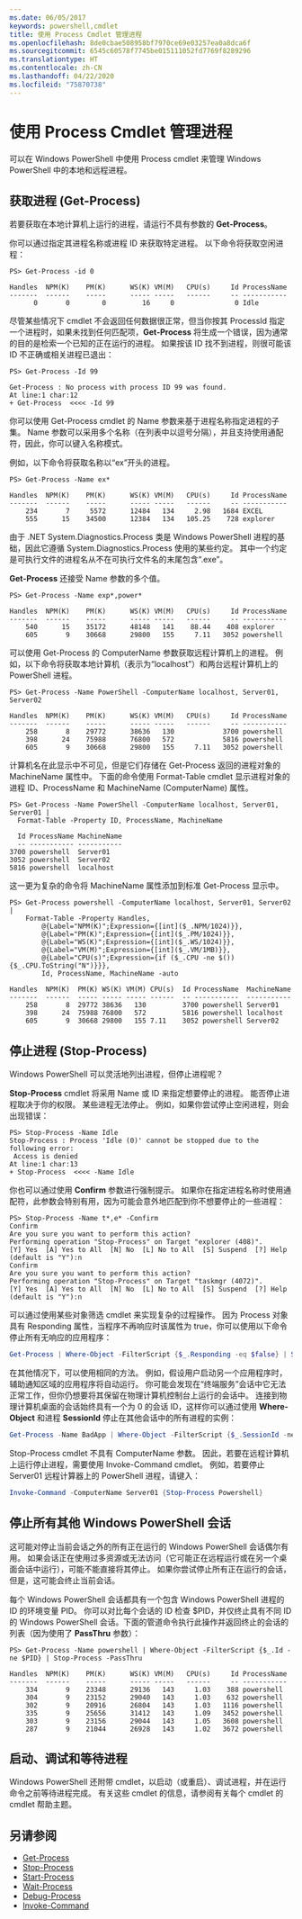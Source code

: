 ```yaml
---
ms.date: 06/05/2017
keywords: powershell,cmdlet
title: 使用 Process Cmdlet 管理进程
ms.openlocfilehash: 8de0cbae508958bf7970ce69e03257ea0a8dca6f
ms.sourcegitcommit: 6545c60578f7745be015111052fd7769f8289296
ms.translationtype: HT
ms.contentlocale: zh-CN
ms.lasthandoff: 04/22/2020
ms.locfileid: "75870738"
---
```

# <a name="managing-processes-with-process-cmdlets"></a>使用 Process Cmdlet 管理进程

可以在 Windows PowerShell 中使用 Process cmdlet 来管理 Windows PowerShell 中的本地和远程进程。

## <a name="getting-processes-get-process"></a>获取进程 (Get-Process)

若要获取在本地计算机上运行的进程，请运行不具有参数的 **Get-Process**。

你可以通过指定其进程名称或进程 ID 来获取特定进程。 以下命令将获取空闲进程：

```
PS> Get-Process -id 0

Handles  NPM(K)    PM(K)      WS(K) VM(M)   CPU(s)     Id ProcessName
-------  ------    -----      ----- -----   ------     -- -----------
      0       0        0         16     0               0 Idle
```

尽管某些情况下 cmdlet 不会返回任何数据很正常，但当你按其 ProcessId 指定一个进程时，如果未找到任何匹配项，**Get-Process** 将生成一个错误，因为通常的目的是检索一个已知的正在运行的进程。 如果按该 ID 找不到进程，则很可能该 ID 不正确或相关进程已退出：

```
PS> Get-Process -Id 99

Get-Process : No process with process ID 99 was found.
At line:1 char:12
+ Get-Process  <<<< -Id 99
```

你可以使用 Get-Process cmdlet 的 Name 参数来基于进程名称指定进程的子集。 Name 参数可以采用多个名称（在列表中以逗号分隔），并且支持使用通配符，因此，你可以键入名称模式。

例如，以下命令将获取名称以“ex”开头的进程。

```
PS> Get-Process -Name ex*

Handles  NPM(K)    PM(K)      WS(K) VM(M)   CPU(s)     Id ProcessName
-------  ------    -----      ----- -----   ------     -- -----------
    234       7     5572      12484   134     2.98   1684 EXCEL
    555      15    34500      12384   134   105.25    728 explorer
```

由于 .NET System.Diagnostics.Process 类是 Windows PowerShell 进程的基础，因此它遵循 System.Diagnostics.Process 使用的某些约定。 其中一个约定是可执行文件的进程名从不在可执行文件名的末尾包含“.exe”。

**Get-Process** 还接受 Name 参数的多个值。

```
PS> Get-Process -Name exp*,power*

Handles  NPM(K)    PM(K)      WS(K) VM(M)   CPU(s)     Id ProcessName
-------  ------    -----      ----- -----   ------     -- -----------
    540      15    35172      48148   141    88.44    408 explorer
    605       9    30668      29800   155     7.11   3052 powershell
```

可以使用 Get-Process 的 ComputerName 参数获取远程计算机上的进程。 例如，以下命令将获取本地计算机（表示为“localhost”）和两台远程计算机上的 PowerShell 进程。

```
PS> Get-Process -Name PowerShell -ComputerName localhost, Server01, Server02

Handles  NPM(K)    PM(K)      WS(K) VM(M)   CPU(s)     Id ProcessName
-------  ------    -----      ----- -----   ------     -- -----------
    258       8    29772      38636   130            3700 powershell
    398      24    75988      76800   572            5816 powershell
    605       9    30668      29800   155     7.11   3052 powershell
```

计算机名在此显示中不可见，但是它们存储在 Get-Process 返回的进程对象的 MachineName 属性中。 下面的命令使用 Format-Table cmdlet 显示进程对象的进程 ID、ProcessName 和 MachineName (ComputerName) 属性。

```
PS> Get-Process -Name PowerShell -ComputerName localhost, Server01, Server01 |
  Format-Table -Property ID, ProcessName, MachineName

  Id ProcessName MachineName
  -- ----------- -----------
3700 powershell  Server01
3052 powershell  Server02
5816 powershell  localhost
```

这一更为复杂的命令将 MachineName 属性添加到标准 Get-Process 显示中。

```
PS> Get-Process powershell -ComputerName localhost, Server01, Server02 |
    Format-Table -Property Handles,
        @{Label="NPM(K)";Expression={[int]($_.NPM/1024)}},
        @{Label="PM(K)";Expression={[int]($_.PM/1024)}},
        @{Label="WS(K)";Expression={[int]($_.WS/1024)}},
        @{Label="VM(M)";Expression={[int]($_.VM/1MB)}},
        @{Label="CPU(s)";Expression={if ($_.CPU -ne $()){$_.CPU.ToString("N")}}},
        Id, ProcessName, MachineName -auto

Handles  NPM(K)  PM(K) WS(K) VM(M) CPU(s)  Id ProcessName  MachineName
-------  ------  ----- ----- ----- ------  -- -----------  -----------
    258       8  29772 38636   130         3700 powershell Server01
    398      24  75988 76800   572         5816 powershell localhost
    605       9  30668 29800   155 7.11    3052 powershell Server02
```

## <a name="stopping-processes-stop-process"></a>停止进程 (Stop-Process)

Windows PowerShell 可以灵活地列出进程，但停止进程呢？

**Stop-Process** cmdlet 将采用 Name 或 ID 来指定想要停止的进程。 能否停止进程取决于你的权限。 某些进程无法停止。 例如，如果你尝试停止空闲进程，则会出现错误：

```
PS> Stop-Process -Name Idle
Stop-Process : Process 'Idle (0)' cannot be stopped due to the following error:
 Access is denied
At line:1 char:13
+ Stop-Process  <<<< -Name Idle
```

你也可以通过使用 **Confirm** 参数进行强制提示。 如果你在指定进程名称时使用通配符，此参数会特别有用，因为可能会意外地匹配到你不想要停止的一些进程：

```
PS> Stop-Process -Name t*,e* -Confirm
Confirm
Are you sure you want to perform this action?
Performing operation "Stop-Process" on Target "explorer (408)".
[Y] Yes  [A] Yes to All  [N] No  [L] No to All  [S] Suspend  [?] Help
(default is "Y"):n
Confirm
Are you sure you want to perform this action?
Performing operation "Stop-Process" on Target "taskmgr (4072)".
[Y] Yes  [A] Yes to All  [N] No  [L] No to All  [S] Suspend  [?] Help
(default is "Y"):n
```

可以通过使用某些对象筛选 cmdlet 来实现复杂的过程操作。 因为 Process 对象具有 Responding 属性，当程序不再响应时该属性为 true，你可以使用以下命令停止所有无响应的应用程序：

```powershell
Get-Process | Where-Object -FilterScript {$_.Responding -eq $false} | Stop-Process
```

在其他情况下，可以使用相同的方法。 例如，假设用户启动另一个应用程序时，辅助通知区域的应用程序将自动运行。 你可能会发现在“终端服务”会话中它无法正常工作，但你仍想要将其保留在物理计算机控制台上运行的会话中。 连接到物理计算机桌面的会话始终具有一个为 0 的会话 ID，这样你可以通过使用 **Where-Object** 和进程 **SessionId** 停止在其他会话中的所有进程的实例：

```powershell
Get-Process -Name BadApp | Where-Object -FilterScript {$_.SessionId -neq 0} | Stop-Process
```

Stop-Process cmdlet 不具有 ComputerName 参数。 因此，若要在远程计算机上运行停止进程，需要使用 Invoke-Command cmdlet。 例如，若要停止 Server01 远程计算器上的 PowerShell 进程，请键入：

```powershell
Invoke-Command -ComputerName Server01 {Stop-Process Powershell}
```

## <a name="stopping-all-other-windows-powershell-sessions"></a>停止所有其他 Windows PowerShell 会话

这可能对停止当前会话之外的所有正在运行的 Windows PowerShell 会话偶尔有用。 如果会话正在使用过多资源或无法访问（它可能正在远程运行或在另一个桌面会话中运行），可能不能直接将其停止。 如果你尝试停止所有正在运行的会话，但是，这可能会终止当前会话。

每个 Windows PowerShell 会话都具有一个包含 Windows PowerShell 进程的 ID 的环境变量 PID。 你可以对比每个会话的 ID 检查 $PID，并仅终止具有不同 ID 的 Windows PowerShell 会话。下面的管道命令执行此操作并返回终止的会话的列表（因为使用了 **PassThru** 参数）：

```
PS> Get-Process -Name powershell | Where-Object -FilterScript {$_.Id -ne $PID} | Stop-Process -PassThru

Handles  NPM(K)    PM(K)      WS(K) VM(M)   CPU(s)     Id ProcessName
-------  ------    -----      ----- -----   ------     -- -----------
    334       9    23348      29136   143     1.03    388 powershell
    304       9    23152      29040   143     1.03    632 powershell
    302       9    20916      26804   143     1.03   1116 powershell
    335       9    25656      31412   143     1.09   3452 powershell
    303       9    23156      29044   143     1.05   3608 powershell
    287       9    21044      26928   143     1.02   3672 powershell
```

## <a name="starting-debugging-and-waiting-for-processes"></a>启动、调试和等待进程

Windows PowerShell 还附带 cmdlet，以启动（或重启）、调试进程，并在运行命令之前等待进程完成。 有关这些 cmdlet 的信息，请参阅有关每个 cmdlet 的 cmdlet 帮助主题。

## <a name="see-also"></a>另请参阅

- [Get-Process](/powershell/module/Microsoft.PowerShell.Management/Get-Process)
- [Stop-Process](/powershell/module/Microsoft.PowerShell.Management/Stop-Process)
- [Start-Process](/powershell/module/Microsoft.PowerShell.Management/Start-Process)
- [Wait-Process](/powershell/module/Microsoft.PowerShell.Management/Wait-Process)
- [Debug-Process](/powershell/module/Microsoft.PowerShell.Management/Debug-Process)
- [Invoke-Command](/powershell/module/Microsoft.PowerShell.Core/Invoke-Command)
